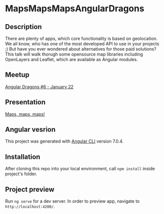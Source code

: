 # MapsMapsMapsAngularDragons

## Description

There are plenty of apps, which core functionality is based on geolocation. We all know, who has one of the most developed API to use in your projects ;) But have you ever wondered about alternatives for those paid solutions? This talk will walk thorugh some opensource map libraries including OpenLayers and Leaflet, which are available as Angular modules.

## Meetup

[Angular Dragons #6 - January 22](https://www.meetup.com/pl-PL/Angular-Dragons/events/257708165/)

## Presentation

[Maps, maps, maps!](https://slides.com/karomamczi/maps-maps-maps)

## Angular vesrion

This project was generated with [Angular CLI](https://github.com/angular/angular-cli) version 7.0.4.

## Installation

After cloning this repo into your local environment, call `npm install` inside project's folder.

## Project preview

Run `ng serve` for a dev server. In order to preview app, navigate to `http://localhost:4200/`.
